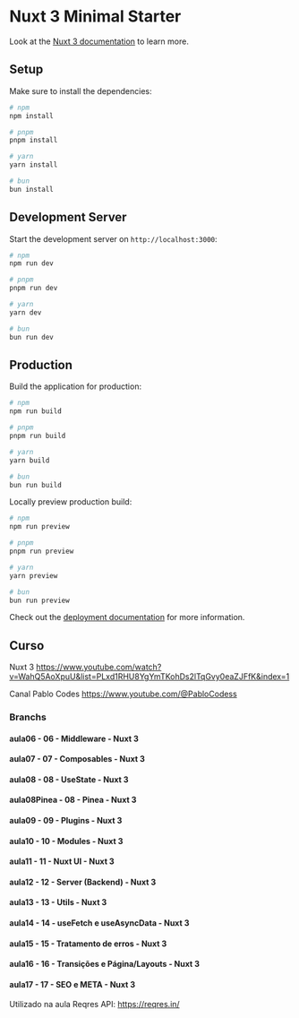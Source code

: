 # Nuxt 3 Minimal Starter

Look at the [Nuxt 3 documentation](https://nuxt.com/docs/getting-started/introduction) to learn more.

## Setup

Make sure to install the dependencies:

```bash
# npm
npm install

# pnpm
pnpm install

# yarn
yarn install

# bun
bun install
```

## Development Server

Start the development server on `http://localhost:3000`:

```bash
# npm
npm run dev

# pnpm
pnpm run dev

# yarn
yarn dev

# bun
bun run dev
```

## Production

Build the application for production:

```bash
# npm
npm run build

# pnpm
pnpm run build

# yarn
yarn build

# bun
bun run build
```

Locally preview production build:

```bash
# npm
npm run preview

# pnpm
pnpm run preview

# yarn
yarn preview

# bun
bun run preview
```

Check out the [deployment documentation](https://nuxt.com/docs/getting-started/deployment) for more information.

## Curso

Nuxt 3 
https://www.youtube.com/watch?v=WahQ5AoXpuU&list=PLxd1RHU8YgYmTKohDs2lTqGvy0eaZJFfK&index=1

Canal Pablo Codes
https://www.youtube.com/@PabloCodess


### Branchs
#### aula06 - 06 - Middleware - Nuxt 3
#### aula07 - 07 - Composables - Nuxt 3
#### aula08 - 08 - UseState - Nuxt 3
#### aula08Pinea - 08 - Pinea - Nuxt 3
#### aula09 - 09 - Plugins - Nuxt 3
#### aula10 - 10 - Modules - Nuxt 3
#### aula11 - 11 - Nuxt UI - Nuxt 3
#### aula12 - 12 - Server (Backend) - Nuxt 3
#### aula13 - 13 - Utils - Nuxt 3
#### aula14 - 14 - useFetch e useAsyncData - Nuxt 3
#### aula15 - 15 - Tratamento de erros - Nuxt 3
#### aula16 - 16 - Transições e Página/Layouts - Nuxt 3
#### aula17 - 17 - SEO e META - Nuxt 3
  Utilizado na aula
  Reqres API: https://reqres.in/